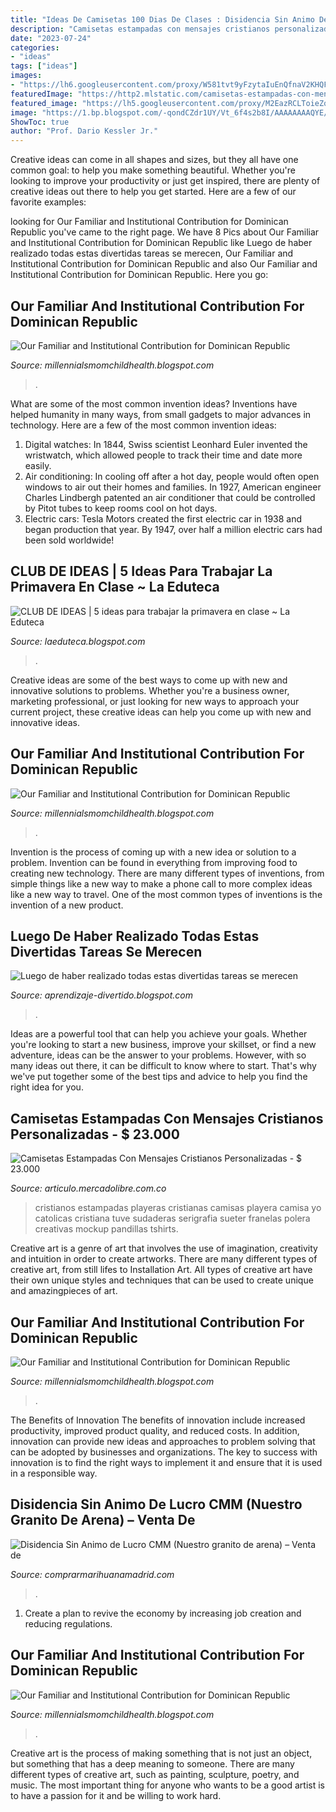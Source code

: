 ```yaml
---
title: "Ideas De Camisetas 100 Dias De Clases : Disidencia Sin Animo De Lucro Cmm (nuestro Granito De Arena) – Venta De"
description: "Camisetas estampadas con mensajes cristianos personalizadas"
date: "2023-07-24"
categories:
- "ideas"
tags: ["ideas"]
images:
- "https://lh6.googleusercontent.com/proxy/W581tvt9yFzytaIuEnQfnaV2KHQFU0VyF1_6NDjbwZ5kQHWpw5Rd_i1-2-hvovtTFeQ3EtXLLRLaqIKYgnAd9lJfO9s=w1200-h630-n-k-no-nu"
featuredImage: "https://http2.mlstatic.com/camisetas-estampadas-con-mensajes-cristianos-personalizadas-D_NQ_NP_790235-MCO27022082727_032018-F.jpg"
featured_image: "https://lh5.googleusercontent.com/proxy/M2EazRCLToieZq84QRrguqAH3mpPaTNV5eX-hT-PujbLw26SHU_yGVFRXksMCwLphcwdiNMXeUw7o8fBsPPegtLMd7g=w1200-h630-n-k-no-nu"
image: "https://1.bp.blogspot.com/-qondCZdr1UY/Vt_6f4s2b8I/AAAAAAAAQYE/CVmokA_Hdss/s1600/Snack%2B100.png"
ShowToc: true
author: "Prof. Dario Kessler Jr."
---
```



Creative ideas can come in all shapes and sizes, but they all have one common goal: to help you make something beautiful. Whether you're looking to improve your productivity or just get inspired, there are plenty of creative ideas out there to help you get started. Here are a few of our favorite examples: 

	

		
looking for Our Familiar and Institutional Contribution for Dominican Republic you've came to the right page. We have 8 Pics about Our Familiar and Institutional Contribution for Dominican Republic like Luego de haber realizado todas estas divertidas tareas se merecen, Our Familiar and Institutional Contribution for Dominican Republic and also Our Familiar and Institutional Contribution for Dominican Republic. Here you go:
		
    
## Our Familiar And Institutional Contribution For Dominican Republic

<img loading=lazy src="https://lh3.googleusercontent.com/proxy/9L5KqGUZQK4Yc9O0dwqf9BJ5nGsK18xRwpa8JBMuATQAVjWgiD_bWlnKTatUWwoNZ4iR4qtv6kaCFDRjU-RBexf9gBA=w1200-h630-n-k-no-nu" onerror="this.onerror=null;this.src='https://tse3.mm.bing.net/th?id=OIP.ghOOjPuS_DWsKR3FYCKz7wHaFj&amp;pid=15.1';" alt="Our Familiar and Institutional Contribution for Dominican Republic">

_Source: millennialsmomchildhealth.blogspot.com_

>. 

	

What are some of the most common invention ideas?
Inventions have helped humanity in many ways, from small gadgets to major advances in technology. Here are a few of the most common invention ideas:
1. Digital watches: In 1844, Swiss scientist Leonhard Euler invented the wristwatch, which allowed people to track their time and date more easily.
2. Air conditioning: In cooling off after a hot day, people would often open windows to air out their homes and families. In 1927, American engineer Charles Lindbergh patented an air conditioner that could be controlled by Pitot tubes to keep rooms cool on hot days.
3. Electric cars: Tesla Motors created the first electric car in 1938 and began production that year. By 1947, over half a million electric cars had been sold worldwide!

    
## CLUB DE IDEAS | 5 Ideas Para Trabajar La Primavera En Clase ~ La Eduteca

<img loading=lazy src="https://1.bp.blogspot.com/-6SQW4Nuz9V8/WpwuRgZAENI/AAAAAAAA1mU/hysI1f3DPwQ10vAJ0YCIf5ZjA9V00gitgCK4BGAYYCw/s1600/f04c0bf1d55f27b3816d1bfe9ecc1b44.jpg" onerror="this.onerror=null;this.src='https://tse1.mm.bing.net/th?id=OIP.ENOeGHGa7YFUzzD04y6DVwHaNK&amp;pid=15.1';" alt="CLUB DE IDEAS | 5 ideas para trabajar la primavera en clase ~ La Eduteca">

_Source: laeduteca.blogspot.com_

>. 

	

Creative ideas are some of the best ways to come up with new and innovative solutions to problems. Whether you're a business owner, marketing professional, or just looking for new ways to approach your current project, these creative ideas can help you come up with new and innovative ideas.

    
## Our Familiar And Institutional Contribution For Dominican Republic

<img loading=lazy src="https://lh6.googleusercontent.com/proxy/W581tvt9yFzytaIuEnQfnaV2KHQFU0VyF1_6NDjbwZ5kQHWpw5Rd_i1-2-hvovtTFeQ3EtXLLRLaqIKYgnAd9lJfO9s=w1200-h630-n-k-no-nu" onerror="this.onerror=null;this.src='https://tse3.mm.bing.net/th?id=OIP.BA0xg9vEszci29tI4wE57wHaFj&amp;pid=15.1';" alt="Our Familiar and Institutional Contribution for Dominican Republic">

_Source: millennialsmomchildhealth.blogspot.com_

>. 

	

Invention is the process of coming up with a new idea or solution to a problem. Invention can be found in everything from improving food to creating new technology. There are many different types of inventions, from simple things like a new way to make a phone call to more complex ideas like a new way to travel. One of the most common types of inventions is the invention of a new product.

    
## Luego De Haber Realizado Todas Estas Divertidas Tareas Se Merecen

<img loading=lazy src="https://1.bp.blogspot.com/-qondCZdr1UY/Vt_6f4s2b8I/AAAAAAAAQYE/CVmokA_Hdss/s1600/Snack%2B100.png" onerror="this.onerror=null;this.src='https://tse3.mm.bing.net/th?id=OIP.RAIcOdfmTlaHvetzN_AXBgAAAA&amp;pid=15.1';" alt="Luego de haber realizado todas estas divertidas tareas se merecen">

_Source: aprendizaje-divertido.blogspot.com_

>. 

	

Ideas are a powerful tool that can help you achieve your goals. Whether you're looking to start a new business, improve your skillset, or find a new adventure, ideas can be the answer to your problems. However, with so many ideas out there, it can be difficult to know where to start. That's why we've put together some of the best tips and advice to help you find the right idea for you.

    
## Camisetas Estampadas Con Mensajes Cristianos Personalizadas - $ 23.000

<img loading=lazy src="https://http2.mlstatic.com/camisetas-estampadas-con-mensajes-cristianos-personalizadas-D_NQ_NP_790235-MCO27022082727_032018-F.jpg" onerror="this.onerror=null;this.src='https://tse2.mm.bing.net/th?id=OIP.cLQbndkXd9lBzryT70eLlAHaE5&amp;pid=15.1';" alt="Camisetas Estampadas Con Mensajes Cristianos Personalizadas - $ 23.000">

_Source: articulo.mercadolibre.com.co_

>cristianos estampadas playeras cristianas camisas playera camisa yo catolicas cristiana tuve sudaderas serigrafia sueter franelas polera creativas mockup pandillas tshirts. 

	

Creative art is a genre of art that involves the use of imagination, creativity and intuition in order to create artworks. There are many different types of creative art, from still lifes to Installation Art. All types of creative art have their own unique styles and techniques that can be used to create unique and amazingpieces of art.

    
## Our Familiar And Institutional Contribution For Dominican Republic

<img loading=lazy src="https://lh5.googleusercontent.com/proxy/1AGiOZPWcgNI41042T7lpES5VZy5DkpCebtkE2pRooAunK8LjmMUKNQw3D-E867uh4O-FsRoVYcDxXsweH2tgeyjsvM=w1200-h630-n-k-no-nu" onerror="this.onerror=null;this.src='https://tse4.mm.bing.net/th?id=OIP.gPw6FcoQ4Pl_hD_Y6xS7qgHaFj&amp;pid=15.1';" alt="Our Familiar and Institutional Contribution for Dominican Republic">

_Source: millennialsmomchildhealth.blogspot.com_

>. 

	

The Benefits of Innovation
The benefits of innovation include increased productivity, improved product quality, and reduced costs. In addition, innovation can provide new ideas and approaches to problem solving that can be adopted by businesses and organizations. The key to success with innovation is to find the right ways to implement it and ensure that it is used in a responsible way.

    
## Disidencia Sin Animo De Lucro CMM (Nuestro Granito De Arena) – Venta De

<img loading=lazy src="https://s1.eestatic.com/2020/11/20/actualidad/actualidad_537457955_165638401_1706x1487.jpg" onerror="this.onerror=null;this.src='https://tse3.mm.bing.net/th?id=OIP.C1i4NXkwEmQZt7yksft8iwHaGd&amp;pid=15.1';" alt="Disidencia Sin Animo de Lucro CMM (Nuestro granito de arena) – Venta de">

_Source: comprarmarihuanamadrid.com_

>. 

	

1. Create a plan to revive the economy by increasing job creation and reducing regulations. 

    
## Our Familiar And Institutional Contribution For Dominican Republic

<img loading=lazy src="https://lh5.googleusercontent.com/proxy/M2EazRCLToieZq84QRrguqAH3mpPaTNV5eX-hT-PujbLw26SHU_yGVFRXksMCwLphcwdiNMXeUw7o8fBsPPegtLMd7g=w1200-h630-n-k-no-nu" onerror="this.onerror=null;this.src='https://tse4.mm.bing.net/th?id=OIP.dYHWMNlx9djXG0NBDVBhWQHaFj&amp;pid=15.1';" alt="Our Familiar and Institutional Contribution for Dominican Republic">

_Source: millennialsmomchildhealth.blogspot.com_

>. 

	

Creative art is the process of making something that is not just an object, but something that has a deep meaning to someone. There are many different types of creative art, such as painting, sculpture, poetry, and music. The most important thing for anyone who wants to be a good artist is to have a passion for it and be willing to work hard.

